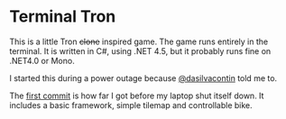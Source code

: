 # Terminal Tron

This is a little Tron ~~clone~~ inspired game. The game runs entirely in the terminal. It is written in C#, using .NET 4.5, but it probably runs fine on .NET4.0 or Mono.

I started this during a power outage because [@dasilvacontin](https://github.com/dasilvacontin) told me to.

The [first commit](https://github.com/amulware/terminal-tron/tree/f807e06fc3621f5e908f60a34d4c9451d8c7004d) is how far I got before my laptop shut itself down.
It includes a basic framework, simple tilemap and controllable bike.

